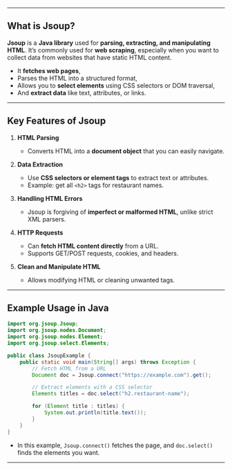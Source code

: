 

---

## **What is Jsoup?**

**Jsoup** is a **Java library** used for **parsing, extracting, and manipulating HTML**. It’s commonly used for **web scraping**, especially when you want to collect data from websites that have static HTML content.

* It **fetches web pages**,
* Parses the HTML into a structured format,
* Allows you to **select elements** using CSS selectors or DOM traversal,
* And **extract data** like text, attributes, or links.

---

## **Key Features of Jsoup**

1. **HTML Parsing**

   * Converts HTML into a **document object** that you can easily navigate.

2. **Data Extraction**

   * Use **CSS selectors or element tags** to extract text or attributes.
   * Example: get all `<h2>` tags for restaurant names.

3. **Handling HTML Errors**

   * Jsoup is forgiving of **imperfect or malformed HTML**, unlike strict XML parsers.

4. **HTTP Requests**

   * Can **fetch HTML content directly** from a URL.
   * Supports GET/POST requests, cookies, and headers.

5. **Clean and Manipulate HTML**

   * Allows modifying HTML or cleaning unwanted tags.

---

## **Example Usage in Java**

```java
import org.jsoup.Jsoup;
import org.jsoup.nodes.Document;
import org.jsoup.nodes.Element;
import org.jsoup.select.Elements;

public class JsoupExample {
    public static void main(String[] args) throws Exception {
        // Fetch HTML from a URL
        Document doc = Jsoup.connect("https://example.com").get();

        // Extract elements with a CSS selector
        Elements titles = doc.select("h2.restaurant-name");

        for (Element title : titles) {
            System.out.println(title.text());
        }
    }
}
```

* In this example, `Jsoup.connect()` fetches the page, and `doc.select()` finds the elements you want.

---



